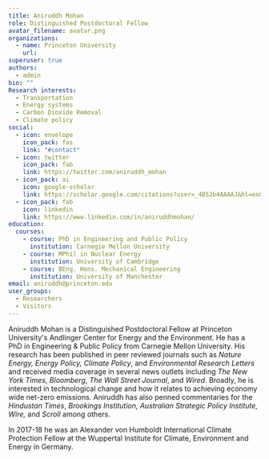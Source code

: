 ```yaml
---
title: Aniruddh Mohan
role: Distinguished Postdoctoral Fellow
avatar_filename: avatar.png
organizations:
  - name: Princeton University
    url: 
superuser: true
authors:
  - admin
bio: ""
Research interests:
  - Transportation
  - Energy systems
  - Carbon Dioxide Removal
  - Climate policy
social:
  - icon: envelope
    icon_pack: fas
    link: "#contact"
  - icon: twitter
    icon_pack: fab
    link: https://twitter.com/aniruddh_mohan
  - icon_pack: ai
    icon: google-scholar
    link: https://scholar.google.com/citations?user=_4B52b4AAAAJ&hl=en&oi=ao
  - icon_pack: fab
    icon: linkedin
    link: https://www.linkedin.com/in/aniruddhmohan/
education:
  courses:
    - course: PhD in Engineering and Public Policy
      institution: Carnegie Mellon University
    - course: MPhil in Nuclear Energy
      institution: University of Cambridge
    - course: BEng. Hons. Mechanical Engineering
      institution: University of Manchester
email: aniruddh@princeton.edu
user_groups:
  - Researchers
  - Visitors
---
```

Aniruddh Mohan is a Distinguished Postdoctoral Fellow at Princeton University's Andlinger Center for Energy and the Environment. He has a PhD in Engineering & Public Policy from Carnegie Mellon University. His research has been published in peer reviewed journals such as *Nature Energy, Energy Policy, Climate Policy*, and *Environmental Research Letters* and received media coverage in several news outlets including *The New York Times*, *Bloomberg*, *The Wall Street Journal*, and *Wired*. Broadly, he is interested in technological change and how it relates to achieving economy wide net-zero emissions. Aniruddh has also penned commentaries for the *Hindustan Times*, *Brookings Institution, Australian Strategic Policy Institute, Wire,* and *Scroll* among others.

In 2017-18 he was an Alexander von Humboldt International Climate Protection Fellow at the Wuppertal Institute for Climate, Environment and Energy in Germany. 
